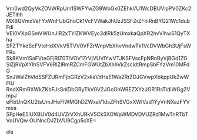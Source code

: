 Vm0wd2QyVkZOVWRpUm1SWFYwZG9WbGx0ZEhkVU1WcDBUVlpPV0ZKc2JETlhh
MXBQVmxVeFYxWnFUbGhoCk1VcFVWakJhUzJSSFZrZFhiRnBYQ21Wc1dubFdi
VEI0VXpGSmVWUnJiR2xTYlZKWVEyc3dlRk5zUmxkaQpXR2hvVlhwS1QyTXha
SFZTYkdScFVteHdXVkV5TVV0VFZrWnpVbXhvVndwTk1VcDVWbGh3UjFsWFRu
Sk8KVm1SaFVteGFjRlZ0TlVOV1ZrVjVUVlYwVTJKSFVscFpNRnByVjBGd1ZG
SlZjRVpXYlhSVFV6RlZlRmRZCmFGWUtZbXhhVkZscldtRmpSbFYzVm10MFdG
SnJWalZhVldSSFZURmFjbGRzV2xkaVdHaE1Wa2RrZDJGVwpXbkppUkZwWFlU
RndXRmRXWkZKbFJsSnlDbGRyTkV0V2JGcGhWREZXYzJGR1RsTldiWGg2VmpJ
eFIxUnQKU2tsUmJHeFlWMGhDZWxaV1dsZFhSVGxXWlVad1YyVnNXazFYVmxa
SFpHeE5lUXBUV0d4UVZrVXhURkV5Ck5XOWpWMDVDVUZRd1MwTnRTbTVoUVQw
OUNncDJZbVU9Cgp5cXE=

ela
